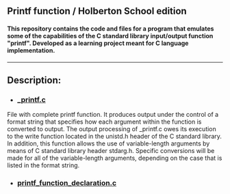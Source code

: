 ## Printf function / Holberton School edition
#### This repository contains the code and files for a program that emulates some of the capabilities of the C standard library input/output function "printf". Developed as a learning project meant for C language implementation.
-------------------------------------------------------------------------------------------------------------
## Description:
* ### [_printf.c](_printf.c)
File with complete printf function. It produces output under the control of a format string that specifies how each argument within the function is converted to output. The output processing of _printf.c owes its execution to the write function located in the unistd.h header of the C standard library. In addition, this function allows the use of variable-length arguments by means of C standard library header stdarg.h. Specific conversions will be made for all of the variable-length arguments, depending on the case that is listed in the format string.
* ### [printf_function_declaration.c](https://github.com/GabrielPaganMateo/holbertonschool-printf/blob/master/printf_function_definition.c)
